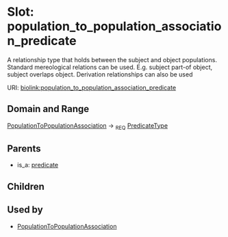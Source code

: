 
# Slot: population_to_population_association_predicate


A relationship type that holds between the subject and object populations. Standard mereological relations can be used. E.g. subject part-of object, subject overlaps object. Derivation relationships can also be used

URI: [biolink:population_to_population_association_predicate](https://w3id.org/biolink/vocab/population_to_population_association_predicate)


## Domain and Range

[PopulationToPopulationAssociation](PopulationToPopulationAssociation.md) &#8594;  <sub>REQ</sub> [PredicateType](types/PredicateType.md)

## Parents

 *  is_a: [predicate](predicate.md)

## Children


## Used by

 * [PopulationToPopulationAssociation](PopulationToPopulationAssociation.md)
